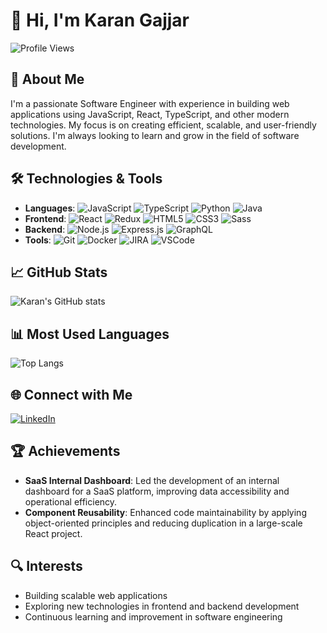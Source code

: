 # 👋 Hi, I'm Karan Gajjar

![Profile Views](https://komarev.com/ghpvc/?username=gajjarkaran&color=brightgreen)

## 🚀 About Me
I'm a passionate Software Engineer with experience in building web applications using JavaScript, React, TypeScript, and other modern technologies. My focus is on creating efficient, scalable, and user-friendly solutions. I'm always looking to learn and grow in the field of software development.

## 🛠️ Technologies & Tools
- **Languages**: ![JavaScript](https://img.shields.io/badge/-JavaScript-F7DF1E?style=flat&logo=javascript&logoColor=black) ![TypeScript](https://img.shields.io/badge/-TypeScript-3178C6?style=flat&logo=typescript&logoColor=white) ![Python](https://img.shields.io/badge/-Python-3776AB?style=flat&logo=python&logoColor=white) ![Java](https://img.shields.io/badge/-Java-007396?style=flat&logo=java&logoColor=white)
- **Frontend**: ![React](https://img.shields.io/badge/-React-61DAFB?style=flat&logo=react&logoColor=white) ![Redux](https://img.shields.io/badge/-Redux-764ABC?style=flat&logo=redux&logoColor=white) ![HTML5](https://img.shields.io/badge/-HTML5-E34F26?style=flat&logo=html5&logoColor=white) ![CSS3](https://img.shields.io/badge/-CSS3-1572B6?style=flat&logo=css3&logoColor=white) ![Sass](https://img.shields.io/badge/-Sass-CC6699?style=flat&logo=sass&logoColor=white)
- **Backend**: ![Node.js](https://img.shields.io/badge/-Node.js-339933?style=flat&logo=node.js&logoColor=white) ![Express.js](https://img.shields.io/badge/-Express.js-000000?style=flat&logo=express&logoColor=white) ![GraphQL](https://img.shields.io/badge/-GraphQL-E10098?style=flat&logo=graphql&logoColor=white)
- **Tools**: ![Git](https://img.shields.io/badge/-Git-F05032?style=flat&logo=git&logoColor=white) ![Docker](https://img.shields.io/badge/-Docker-2496ED?style=flat&logo=docker&logoColor=white) ![JIRA](https://img.shields.io/badge/-JIRA-0052CC?style=flat&logo=jira&logoColor=white) ![VSCode](https://img.shields.io/badge/-VSCode-007ACC?style=flat&logo=visual-studio-code&logoColor=white)

## 📈 GitHub Stats
![Karan's GitHub stats](https://github-readme-stats.vercel.app/api?username=gajjarkaran&show_icons=true&theme=radical)

## 📊 Most Used Languages
![Top Langs](https://github-readme-stats.vercel.app/api/top-langs/?username=gajjarkaran&layout=compact&theme=radical)

## 🌐 Connect with Me
[![LinkedIn](https://img.shields.io/badge/-LinkedIn-0A66C2?style=flat&logo=linkedin&logoColor=white)](https://www.linkedin.com/in/gajjarkaran/)

## 🏆 Achievements
- **SaaS Internal Dashboard**: Led the development of an internal dashboard for a SaaS platform, improving data accessibility and operational efficiency.
- **Component Reusability**: Enhanced code maintainability by applying object-oriented principles and reducing duplication in a large-scale React project.

## 🔍 Interests
- Building scalable web applications
- Exploring new technologies in frontend and backend development
- Continuous learning and improvement in software engineering
